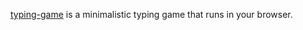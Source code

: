 [typing-game](https://zws0.github.io/typing-game) is a minimalistic typing game that runs in your browser.

